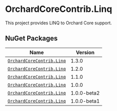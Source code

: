 # OrchardCoreContrib.Linq

This project provides LINQ to Orchard Core support.

## NuGet Packages

| Name                                                                                            | Version     |
|-------------------------------------------------------------------------------------------------|-------------|
| [`OrchardCoreContrib.Linq`](https://www.nuget.org/packages/OrchardCoreContrib.Linq/1.3.0)       | 1.3.0       |
| [`OrchardCoreContrib.Linq`](https://www.nuget.org/packages/OrchardCoreContrib.Linq/1.2.0)       | 1.2.0       |
| [`OrchardCoreContrib.Linq`](https://www.nuget.org/packages/OrchardCoreContrib.Linq/1.1.0)       | 1.1.0       |
| [`OrchardCoreContrib.Linq`](https://www.nuget.org/packages/OrchardCoreContrib.Linq/1.0.0)       | 1.0.0       |
| [`OrchardCoreContrib.Linq`](https://www.nuget.org/packages/OrchardCoreContrib.Linq/1.0.0-beta2) | 1.0.0-beta2 |
| [`OrchardCoreContrib.Linq`](https://www.nuget.org/packages/OrchardCoreContrib.Linq/1.0.0-beta1) | 1.0.0-beta1 |
